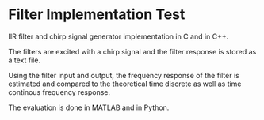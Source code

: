 # Filter Implementation Test

IIR filter and chirp signal generator implementation in C and  in C++.

The filters are excited with a chirp signal and the filter response is stored as a text file.

Using the filter input and output, the frequency response of the filter is estimated and compared to the theoretical time discrete as well as time continous frequency response.

The evaluation is done in MATLAB and in Python.